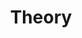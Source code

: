 ---
layout: post
category: algorithm
title: Theory
description: >
  알고리즘 이론 모음
related_posts:
  - 
addons:
  - related
  - comments
list: true
---